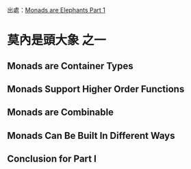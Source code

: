 出處：[Monads are Elephants Part 1](http://james-iry.blogspot.tw/2007/09/monads-are-elephants-part-1.html)

# 莫內是頭大象 之一

## Monads are Container Types

## Monads Support Higher Order Functions

## Monads are Combinable

## Monads Can Be Built In Different Ways

## Conclusion for Part I

